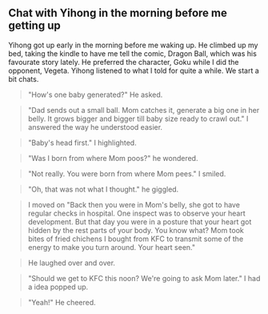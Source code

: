 ## Chat with Yihong in the morning before me getting up
Yihong got up early in the morning before me waking up. He climbed up my bed, taking the kindle to have me tell the comic, Dragon Ball, which was his favourate story lately. He preferred the character, Goku while I did the opponent, Vegeta. Yihong listened to what I told for quite a while. We start a bit chats. 

> "How's one baby generated?" He asked.

> "Dad sends out a small ball. Mom catches it, generate a big one in her belly. It grows bigger and bigger till baby size ready to crawl out." I answered the way he understood easier. 

> "Baby's head first." I highlighted.

> "Was I born from where Mom poos?" he wondered.

> "Not really. You were born from where Mom pees." I smiled.

> "Oh, that was not what I thought." he giggled.

> I moved on "Back then you were in Mom's belly, she got to have regular checks in hospital. One inspect was to observe your heart development. But that day you were in a posture that your heart got hidden by the rest parts of your body. You know what? Mom took bites of fried chichens I bought from KFC to transmit some of the energy to make you turn around. Your heart seen."

> He laughed over and over.

> "Should we get to KFC this noon? We're going to ask Mom later." I had a idea popped up.

> "Yeah!" He cheered.

